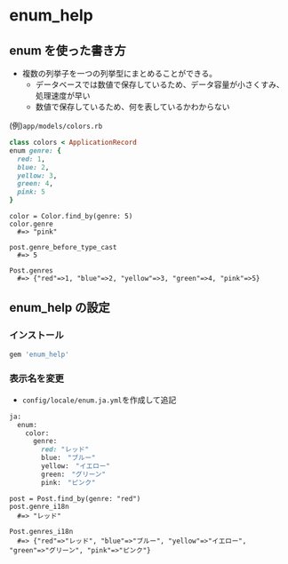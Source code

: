# enum_help
  
## enum を使った書き方
- 複数の列挙子を一つの列挙型にまとめることができる。
  - データベースでは数値で保存しているため、データ容量が小さくすみ、処理速度が早い
  - 数値で保存しているため、何を表しているかわからない
  
(例)`app/models/colors.rb`
  
```rb
class colors < ApplicationRecord
enum genre: {
  red: 1,
  blue: 2,
  yellow: 3,
  green: 4,
  pink: 5
}
```
```
color = Color.find_by(genre: 5)
color.genre
  #=> "pink"
  
post.genre_before_type_cast
  #=> 5
  
Post.genres
  #=> {"red"=>1, "blue"=>2, "yellow"=>3, "green"=>4, "pink"=>5}
```
  
## enum_help の設定
  
### インストール

```rb
gem 'enum_help'
```
  
### 表示名を変更
  
- `config/locale/enum.ja.yml`を作成して追記
  
```rb
ja:
  enum:
    color:
      genre:
        red: "レッド" 
        blue:　"ブルー"
        yellow:　"イエロー"
        green:　"グリーン"
        pink:　"ピンク"
```
```
post = Post.find_by(genre: "red")
post.genre_i18n
  #=> "レッド"
  
Post.genres_i18n
  #=> {"red"=>"レッド", "blue"=>"ブルー", "yellow"=>"イエロー", "green"=>"グリーン", "pink"=>"ピンク"}
```




